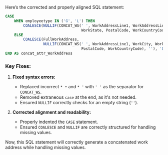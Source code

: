 Here’s the corrected and properly aligned SQL statement:  

```sql
CASE 
    WHEN employeetype IN ('G', 'L') THEN 
        COALESCE(NULLIF(CONCAT_WS(' ', WorkAddressLine1, WorkAddressLine2, WorkCity, 
                                  WorkState, PostalCode, WorkCountryCode), ''), 'DNE')
    ELSE 
        COALESCE(FullWorkAddress, 
                 NULLIF(CONCAT_WS(' ', WorkAddressLine1, WorkCity, WorkState, 
                                  PostalCode, WorkCountryCode), ''), 'DNE') 
END AS concat_attr_WorkAddress
```

### Key Fixes:
1. **Fixed syntax errors:**
   - Replaced incorrect `* •` and `* '` with `' '` as the separator for `CONCAT_WS`.  
   - Removed extraneous `case` at the end, as it's not needed.  
   - Ensured `NULLIF` correctly checks for an empty string (`''`).  

2. **Corrected alignment and readability:**
   - Properly indented the `CASE` statement.  
   - Ensured `COALESCE` and `NULLIF` are correctly structured for handling missing values.  

Now, this SQL statement will correctly generate a concatenated work address while handling missing values.